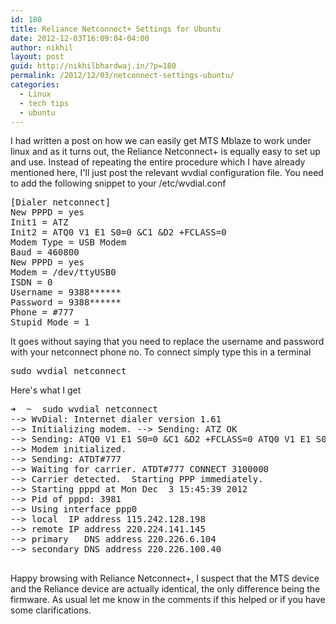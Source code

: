 ```yaml
---
id: 180
title: Reliance Netconnect+ Settings for Ubuntu
date: 2012-12-03T16:09:04-04:00
author: nikhil
layout: post
guid: http://nikhilbhardwaj.in/?p=180
permalink: /2012/12/03/netconnect-settings-ubuntu/
categories:
  - Linux
  - tech tips
  - ubuntu
---
```

I had written a post on how we can easily get MTS Mblaze to work under linux and as it turns out, the Reliance Netconnect+ is equally easy to set up and use. Instead of repeating the entire procedure which I have already mentioned here, I'll just post the relevant wvdial configuration file. You need to add the following snippet to your /etc/wvdial.conf

<pre>[Dialer netconnect]
New PPPD = yes
Init1 = ATZ
Init2 = ATQ0 V1 E1 S0=0 &C1 &D2 +FCLASS=0
Modem Type = USB Modem
Baud = 460800
New PPPD = yes
Modem = /dev/ttyUSB0
ISDN = 0
Username = 9388******
Password = 9388******
Phone = #777
Stupid Mode = 1
</pre>

It goes without saying that you need to replace the username and password with your netconnect phone no. To connect simply type this in a terminal

<pre>sudo wvdial netconnect</pre>

Here's what I get

<pre>➜  ~  sudo wvdial netconnect
--> WvDial: Internet dialer version 1.61
--> Initializing modem. --> Sending: ATZ OK
--> Sending: ATQ0 V1 E1 S0=0 &C1 &D2 +FCLASS=0 ATQ0 V1 E1 S0=0 &C1 &D2 +FCLASS=0 OK
--> Modem initialized.
--> Sending: ATDT#777
--> Waiting for carrier. ATDT#777 CONNECT 3100000
--> Carrier detected.  Starting PPP immediately.
--> Starting pppd at Mon Dec  3 15:45:39 2012
--> Pid of pppd: 3981
--> Using interface ppp0
--> local  IP address 115.242.128.198
--> remote IP address 220.224.141.145
--> primary   DNS address 220.226.6.104
--> secondary DNS address 220.226.100.40
 </pre>

Happy browsing with Reliance Netconnect+, I suspect that the MTS device and the Reliance device are actually identical, the only difference being the firmware. As usual let me know in the comments if this helped or if you have some clarifications.
